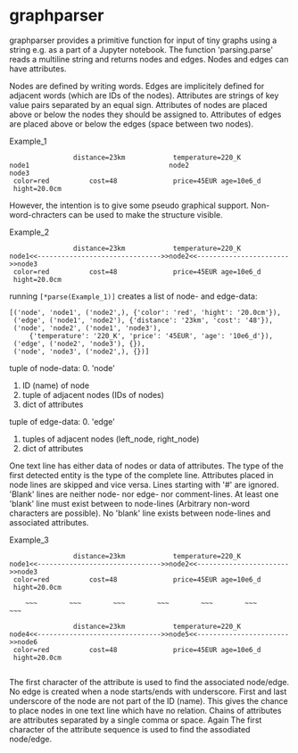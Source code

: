 # graphparser

graphparser provides a primitive function for input of tiny graphs using a 
string e.g. as a part of a Jupyter notebook. The function 'parsing.parse' 
reads a multiline string and returns nodes and edges. Nodes and edges can have 
attributes.

Nodes are defined by writing words. Edges are implicitely defined for
adjacent words (which are IDs of the nodes). Attributes are strings
of key value pairs separated by an equal sign. Attributes of nodes are
placed above or below the nodes they should be assigned to. Attributes of 
edges are placed above or below the edges (space between two nodes).

Example_1
```
                distance=23km            temperature=220_K
node1                                   node2                           node3
 color=red          cost=48              price=45EUR age=10e6_d
 hight=20.0cm
```
However, the intention is to give some pseudo graphical support. 
Non-word-chracters can be used to make the structure visible.

Example_2
```
                distance=23km            temperature=220_K
node1<<------------------------------->>node2<<----------------------->>node3
 color=red          cost=48              price=45EUR age=10e6_d
 hight=20.0cm
```

running `[*parse(Example_1)]` creates a list of node- and edge-data:
```
[('node', 'node1', ('node2',), {'color': 'red', 'hight': '20.0cm'}),
 ('edge', ('node1', 'node2'), {'distance': '23km', 'cost': '48'}),
 ('node', 'node2', ('node1', 'node3'), 
     {'temperature': '220_K', 'price': '45EUR', 'age': '10e6_d'}),
 ('edge', ('node2', 'node3'), {}),
 ('node', 'node3', ('node2',), {})]
```

tuple of node-data:
0. 'node'
1. ID (name) of node
2. tuple of adjacent nodes (IDs of nodes)
3. dict of attributes

tuple of edge-data:
0. 'edge'
1. tuples of adjacent nodes (left_node, right_node)
2. dict of attributes

One text line has either data of nodes or data of attributes. The type of 
the first detected entity is the type of the complete line. Attributes placed
in node lines are skipped and vice versa. Lines starting with '#' are ignored.
'Blank' lines are neither node- nor edge- nor comment-lines. At least one
'blank' line must exist between to node-lines (Arbitrary non-word characters 
are possible). No 'blank' line exists between node-lines and 
associated attributes.

Example_3
```
                distance=23km            temperature=220_K
node1<<------------------------------->>node2<<----------------------->>node3
 color=red          cost=48              price=45EUR age=10e6_d
 hight=20.0cm

    ~~~        ~~~        ~~~        ~~~        ~~~        ~~~        ~~~       
    
                distance=23km            temperature=220_K
node4<<------------------------------->>node5<<----------------------->>node6
 color=red          cost=48              price=45EUR age=10e6_d
 hight=20.0cm
 
```
The first character of the attribute is used to find the associated node/edge.
No edge is created when a node starts/ends with underscore. First and last
underscore of the node are not part of the ID (name). This gives the
chance to place nodes in one text line which have no relation.
Chains of attributes are attributes separated by a single comma or space. Again
The first character of the attribute sequence is used to find the assodiated
node/edge.